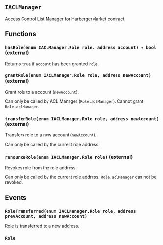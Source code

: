 ## `IACLManager`

Access Control List Manager for HarbergerMarket contract.

## Functions

### `hasRole(enum IACLManager.Role role, address account) → bool` (external)

Returns `true` if `account` has been granted `role`.

### `grantRole(enum IACLManager.Role role, address newAccount)` (external)

Grant role to a account (`newAccount`).

Can only be called by ACL Manager (`Role.aclManager`).
Cannot grant `Role.aclManager`.

### `transferRole(enum IACLManager.Role role, address newAccount)` (external)

Transfers role to a new account (`newAccount`).

Can only be called by the current role address.

### `renounceRole(enum IACLManager.Role role)` (external)

Revokes role from the role address.

Can only be called by the current role address.
`Role.aclManager` can not be revoked.

## Events

### `RoleTransferred(enum IACLManager.Role role, address prevAccount, address newAccount)`

Role is transferred to a new address.

### `Role`
